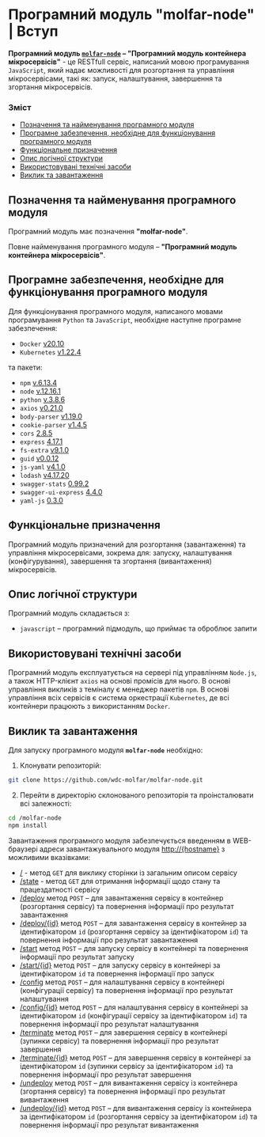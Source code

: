 # Програмний модуль **"molfar-node"** | Вступ

**Програмний модуль [`molfar-node`](https://github.com/wdc-molfar/molfar-node) – "Програмний модуль контейнера мікросервісів"** - це RESTfull сервіс, написаний мовою програмування `JavaScript`, який надає можливості для розгортання та управління мікросервісами, такі як: запуск, налаштування, завершення та згортання мікросервісів.

### Зміст
- [Позначення та найменування програмного модуля](#name)
- [Програмне забезпечення, необхідне для функціонування програмного модуля](#software)
- [Функціональне призначення](#function)
- [Опис логічної структури](#structure)
- [Використовувані технічні засоби](#hardware)
- [Виклик та завантаження](#run)

<a name="name"></a>
<h2>Позначення та найменування програмного модуля</h2>

Програмний модуль має позначення **"molfar-node"**.

Повне найменування програмного модуля – **"Програмний модуль контейнера мікросервісів"**.


<a name="software"></a>
<h2>Програмне забезпечення, необхідне для функціонування програмного модуля</h2>

Для функціонування програмного модуля, написаного мовами програмування `Python` та `JavaScript`, необхідне наступне програмне забезпечення:

- `Docker` [v20.10](https://docs.docker.com/engine/release-notes/#version-2010)
- `Kubernetes` [v1.22.4](https://github.com/kubernetes/kubernetes/releases/tag/v1.22.4)

 та пакети:

- `npm` [v.6.13.4](https://www.npmjs.com/package/npm/v/6.13.4)
- `node` [v.12.16.1](https://nodejs.org/ru/blog/release/v12.16.1/)
- `python` [v.3.8.6](https://www.python.org/downloads/release/python-386/)
- `axios` [v0.21.0](https://github.com/axios/axios/releases)
- `body-parser` [v1.19.0](https://www.npmjs.com/package/body-parser/v/1.19.0)
- `cookie-parser` [v1.4.5](https://www.npmjs.com/package/cookie-parser/v/1.4.5)
- `cors` [2.8.5](https://www.npmjs.com/package/cors/v/2.8.5)
- `express` [4.17.1](https://www.npmjs.com/package/express/v/4.17.1)
- `fs-extra` [v9.1.0](https://www.npmjs.com/package/fs-extra/v/9.1.0)
- `guid` [v0.0.12](https://www.npmjs.com/package/guid/v/0.0.12)
- `js-yaml` [v4.1.0](https://www.npmjs.com/package/js-yaml/v/4.1.0)
- `lodash` [v4.17.20](https://www.npmjs.com/package/lodash/v/4.17.20)
- `swagger-stats` [0.99.2](https://www.npmjs.com/package/swagger-stats/v/0.99.2)
- `swagger-ui-express` [4.4.0](https://www.npmjs.com/package/swagger-ui-express/v/4.4.0)
- `yaml-js` [0.3.0](https://www.npmjs.com/package/yaml-js/v/0.3.0)

<a name="function"></a>
<h2>Функціональне призначення</h2>


Програмний модуль призначений для розгортання (завантаження) та управління мікросервісами, зокрема для: запуску, налаштування (конфігурування), завершення та згортання (вивантаження) мікросервісів.

<a name="structure"></a>
<h2>Опис логічної структури</h2>

Програмний модуль складається з:
- `javascript` – програмний підмодуль, що приймає та оброблює запити

 

<a name="hardware"></a>
<h2>Використовувані технічні засоби</h2>

Програмний модуль експлуатується на сервері під управлінням `Node.js`, а також HTTP-клієнт `axios` на основі промісів для нього. 
В основі управління викликів з теміналу є менеджер пакетів `npm`.
В основі управління всіх сервісів є система оркестрації `Kubernetes`, де всі контейнери працюють з використанням `Docker`.

<a name="run"></a>
<h2>Виклик та завантаження</h2>

Для запуску програмного модуля **`molfar-node`** необхідно:
1. Клонувати репозиторій:
```sh
git clone https://github.com/wdc-molfar/molfar-node.git
```
2. Перейти в директорію склонованого репозиторія та проінсталювати всі залежності:
```sh
cd /molfar-node
npm install
```

Завантаження програмного модуля забезпечується введенням в WEB-браузері адреси завантажувального модуля [http://{hostname}](http://localhost:8080/) з можливими вказівками:
- [/](http://localhost:8080/) - метод `GET` для виклику сторінки із загальним описом сервісу
- [/state](http://localhost:8080/state) - метод `GET` для отримання інформації щодо стану та працездатності сервісу
- [/deploy](http://localhost:8080/deploy/) метод `POST` – для завантаження сервісу в контейнер (розгортання сервісу) та повернення інформації про результат завантаження
- [/deploy/{id}](http://localhost:8080/deploy/{id}) метод `POST` – для завантаження сервісу в контейнер за ідентифікатором `id` (розгортання сервісу за ідентифікатором `id`) та повернення інформації про результат завантаження
- [/start](http://localhost:8080/start/) метод `POST` – для запуску сервісу в контейнері та повернення інформації про результат запуску
- [/start/{id}](http://localhost:8080/start/{id}) метод `POST` – для запуску сервісу в контейнері за ідентифікатором `id` та повернення інформації про запуск
- [/config](http://localhost:8080/config/) метод `POST` – для налаштування сервісу в контейнері (конфігурації сервісу) та повернення інформації про результат налаштування
- [/config/{id}](http://localhost:8080/config/{id}) метод `POST` – для налаштування сервісу в контейнері за ідентифікатором `id` (конфігурації сервісу за ідентифікатором `id`) та повернення інформації про результат налаштування
- [/terminate](http://localhost:8080/terminate/) метод `POST` – для завершення сервісу в контейнері (зупинки сервісу) та повернення інформації про результат завершення
- [/terminate/{id}](http://localhost:8080/terminate/{id}) метод `POST` – для завершення сервісу в контейнері за ідентифікатором `id` (зупинки сервісу за ідентифікатором `id`) та повернення інформації про результат завершення
- [/undeploy](http://localhost:8080/undeploy/) метод `POST` – для вивантаження сервісу із контейнера (згортання сервісу) та повернення інформації про результат вивантаження
- [/undeploy/{id}](http://localhost:8080/undeploy/{id}) метод `POST` – для вивантаження сервісу із контейнера за ідентифікатором `id` (розгортання сервісу за ідентифікатором `id`) та повернення інформації про результат вивантаження
